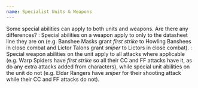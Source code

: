 ```yaml
---
name: Specialist Units & Weapons
---
```

Some special abilities can apply to both units and weapons. Are there any differences?
: Special abilities on a weapon apply to only to the datasheet line they are on (e.g. Banshee Masks grant _first strike_ to Howling Banshees in close combat and Lictor Talons grant _sniper_ to Lictors in close combat).
: Special weapon abilities on the unit apply to all attacks where applicable (e.g. Warp Spiders have _first strike_ so all their CC and FF attacks have it, as do any extra attacks added from characters), while special unit abilities on the unit do not (e.g. Eldar Rangers have _sniper_ for their shooting attack while their CC and FF attacks do not).